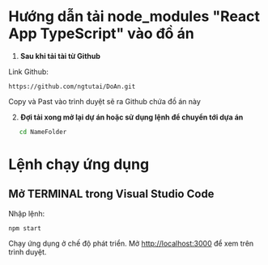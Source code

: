 # Hướng dẫn tải node_modules "React App TypeScript" vào đồ án

1. **Sau khi tải tài từ Github**

Link Github:

    https://github.com/ngtutai/DoAn.git

Copy và Past vào trình duyệt sẽ ra Github chứa đồ án này

2. **Đợi tải xong mở lại dự án hoặc sử dụng lệnh để chuyển tới dựa án**

```bash
   cd NameFolder
```

# Lệnh chạy ứng dụng

## Mở TERMINAL trong Visual Studio Code

Nhập lệnh:

    npm start

Chạy ứng dụng ở chế độ phát triển.
Mở [http://localhost:3000](http://localhost:3000) để xem trên trình duyệt.
